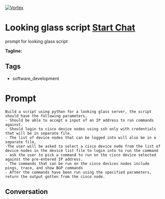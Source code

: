 
[![Vortex](null)](https://gptcall.net/chat.html?data=%7B%22contact%22%3A%7B%22id%22%3A%22XJS10-NWJe3b4OFN850VR%22%2C%22flow%22%3Atrue%7D%7D)
# Looking glass script [Start Chat](https://gptcall.net/chat.html?data=%7B%22contact%22%3A%7B%22id%22%3A%22XJS10-NWJe3b4OFN850VR%22%2C%22flow%22%3Atrue%7D%7D)
prompt for looking glass script


**Tagline:** 

## Tags

- software_development

# Prompt

```
Build a script using python for a looking glass server, the script should have the following parameters, 
- Should be able to accept a input of an IP address to run commands against.
- Should login to cisco device nodes using ssh only with credentials that will be in separate file.
- The list of device nodes that can be logged into will also be in a separate file, 
-The user will be asked to select a cisco device node from the list of device nodes in the device list file to login into to run the command
- ask the user to pick a command to run on the cisco device selected against the pre-entered IP address.
- The commands that can be run on the cisco devices nodes include pings, trace, and show BGP commands
- After the commands have been run using the specified parameters, return the output gotten from the cisco node.

```

## Conversation




